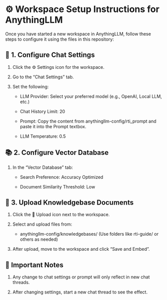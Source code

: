
 # ⚙️ Workspace Setup Instructions for AnythingLLM

Once you have started a new workspace in AnythingLLM, follow these steps to configure it using the files in this repository:

## 🔧 1. Configure Chat Settings

1. Click the ⚙️ Settings icon for the workspace.

2. Go to the “Chat Settings” tab.

3. Set the following:

   - LLM Provider: Select your preferred model (e.g., OpenAI, Local LLM, etc.)

   - Chat History Limit: 20

   - Prompt:  Copy the content from anythingllm-config/rti_prompt
            and paste it into the Prompt textbox.

   - LLM Temperature: 0.5

## 📚 2. Configure Vector Database

1. In the “Vector Database” tab:

   - Search Preference: Accuracy Optimized

   - Document Similarity Threshold: Low

## 🧠 3. Upload Knowledgebase Documents

1. Click the 📁 Upload icon next to the workspace.

2. Select and upload files from:

   - anythingllm-config/knowledgebases/
   (Use folders like rti-guide/ or others as needed)

3. After upload, move to the workspace and click “Save and Embed”.

## 🔁 Important Notes

1. Any change to chat settings or prompt will only reflect in new chat threads.

2. After changing settings, start a new chat thread to see the effect.
